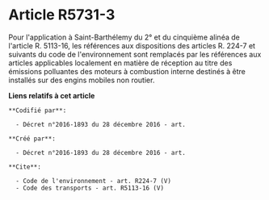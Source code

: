 # Article R5731-3

Pour l'application à Saint-Barthélemy du 2° et du cinquième alinéa de l'article R. 5113-16, les références aux dispositions
des articles R. 224-7 et suivants du code de l'environnement sont remplacés par les références aux articles applicables
localement en matière de réception au titre des émissions polluantes des moteurs à combustion interne destinés à être
installés sur des engins mobiles non routier.

**Liens relatifs à cet article**

	**Codifié par**:

	  - Décret n°2016-1893 du 28 décembre 2016 - art.

	**Créé par**:

	  - Décret n°2016-1893 du 28 décembre 2016 - art.

	**Cite**:

	  - Code de l'environnement - art. R224-7 (V)
	  - Code des transports - art. R5113-16 (V)
